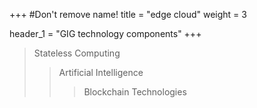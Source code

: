 +++
#Don't remove name!
title = "edge cloud"
weight = 3

header_1 = "GIG technology components"
+++

> Stateless Computing
>> Artificial Intelligence
>>> Blockchain Technologies